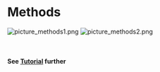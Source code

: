 # Methods

![picture_methods1.png](../images/picture_methods1.png)
![picture_methods2.png](../images/picture_methods2.png)
<br/>
<br/><br/><br/>
**See [Tutorial](https://github.com/juliaLopanskaia/biostastics_article/blob/master/docs/tutorial.md) further**
